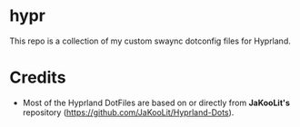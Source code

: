# hypr
This repo is a collection of my custom swaync dotconfig files for Hyprland.

# Credits
- Most of the Hyprland DotFiles are based on or directly from **JaKooLit's** repository (https://github.com/JaKooLit/Hyprland-Dots). 

